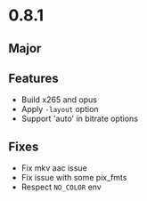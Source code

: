 # 0.8.1

## Major

## Features
- Build x265 and opus
- Apply `-layout` option
- Support 'auto' in bitrate options

## Fixes
- Fix mkv aac issue
- Fix issue with some pix_fmts
- Respect `NO_COLOR` env
